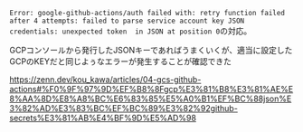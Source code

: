`Error: google-github-actions/auth failed with: retry function failed after 4 attempts: failed to parse service account key JSON credentials: unexpected token  in JSON at position 0`の対応。

GCPコンソールから発行したJSONキーであればうまくいくが、適当に設定したGCPのKEYだと同じよぅなエラーが発生することが確認できた

https://zenn.dev/kou_kawa/articles/04-gcs-github-actions#%F0%9F%97%9D%EF%B8%8Fgcp%E3%81%B8%E3%81%AE%E8%AA%8D%E8%A8%BC%E6%83%85%E5%A0%B1%EF%BC%88json%E3%82%AD%E3%83%BC%EF%BC%89%E3%82%92github-secrets%E3%81%AB%E4%BF%9D%E5%AD%98